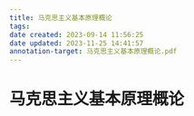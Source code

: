 ```yaml
---
title: 马克思主义基本原理概论
tags: 
date created: 2023-09-14 11:56:25
date updated: 2023-11-25 14:41:57
annotation-target: 马克思主义基本原理概论.pdf
---
```


# 马克思主义基本原理概论

